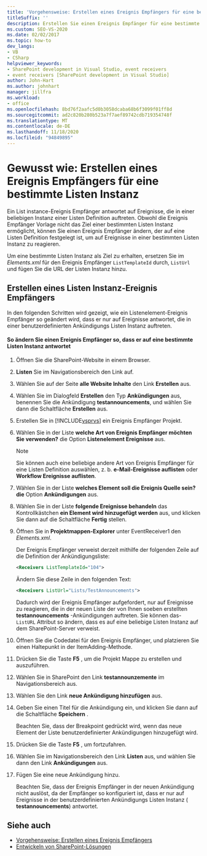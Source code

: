 ```yaml
---
title: 'Vorgehensweise: Erstellen eines Ereignis Empfängers für eine bestimmte Listen Instanz | Microsoft-Dokumentation'
titleSuffix: ''
description: Erstellen Sie einen Ereignis Empfänger für eine bestimmte Listen Instanz. Ein List instance-Ereignis Empfänger antwortet auf Ereignisse, die in einer beliebigen Instanz einer Listen Definition auftreten.
ms.custom: SEO-VS-2020
ms.date: 02/02/2017
ms.topic: how-to
dev_langs:
- VB
- CSharp
helpviewer_keywords:
- SharePoint development in Visual Studio, event receivers
- event receivers [SharePoint development in Visual Studio]
author: John-Hart
ms.author: johnhart
manager: jillfra
ms.workload:
- office
ms.openlocfilehash: 8bd76f2aafc5d0b3058dcaba68b6f3099f01ff8d
ms.sourcegitcommit: ad2c820b280b523a7f7aef89742cdb719354748f
ms.translationtype: MT
ms.contentlocale: de-DE
ms.lasthandoff: 11/18/2020
ms.locfileid: "94849895"
---
```

# <a name="how-to-create-an-event-receiver-for-a-specific-list-instance"></a>Gewusst wie: Erstellen eines Ereignis Empfängers für eine bestimmte Listen Instanz
  Ein List instance-Ereignis Empfänger antwortet auf Ereignisse, die in einer beliebigen Instanz einer Listen Definition auftreten. Obwohl die Ereignis Empfänger Vorlage nicht das Ziel einer bestimmten Listen Instanz ermöglicht, können Sie einen Ereignis Empfänger ändern, der auf eine Listen Definition festgelegt ist, um auf Ereignisse in einer bestimmten Listen Instanz zu reagieren.

 Um eine bestimmte Listen Instanz als Ziel zu erhalten, ersetzen Sie im *Elements.xml* für den Ereignis Empfänger `ListTemplateId` durch, `ListUrl` und fügen Sie die URL der Listen Instanz hinzu.

## <a name="create-a-list-instance-event-receiver"></a>Erstellen eines Listen Instanz-Ereignis Empfängers
 In den folgenden Schritten wird gezeigt, wie ein Listenelement-Ereignis Empfänger so geändert wird, dass er nur auf Ereignisse antwortet, die in einer benutzerdefinierten Ankündigungs Listen Instanz auftreten.

#### <a name="to-modify-an-event-receiver-to-respond-to-a-specific-list-instance"></a>So ändern Sie einen Ereignis Empfänger so, dass er auf eine bestimmte Listen Instanz antwortet

1. Öffnen Sie die SharePoint-Website in einem Browser.

2. **Listen** Sie im Navigationsbereich den Link auf.

3. Wählen Sie auf der Seite **alle Website Inhalte** den Link **Erstellen** aus.

4. Wählen Sie im Dialogfeld **Erstellen** den Typ **Ankündigungen** aus, benennen Sie die Ankündigung **testannouncements**, und wählen Sie dann die Schaltfläche **Erstellen** aus.

5. Erstellen Sie in [!INCLUDE[vsprvs](../sharepoint/includes/vsprvs-md.md)] ein Ereignis Empfänger Projekt.

6. Wählen Sie in der Liste **welche Art von Ereignis Empfänger möchten Sie verwenden?** die Option **Listenelement Ereignisse** aus.

    > [!NOTE]
    > Sie können auch eine beliebige andere Art von Ereignis Empfänger für eine Listen Definition auswählen, z. b. **e-Mail-Ereignisse auflisten** oder **Workflow Ereignisse auflisten**.

7. Wählen Sie in der Liste **welches Element soll die Ereignis Quelle sein? die** Option **Ankündigungen** aus.

8. Wählen Sie in der Liste **folgende Ereignisse behandeln** das Kontrollkästchen **ein Element wird hinzugefügt werden** aus, und klicken Sie dann auf die Schaltfläche **Fertig** stellen.

9. Öffnen Sie in **Projektmappen-Explorer** unter EventReceiver1 den *Elements.xml*.

     Der Ereignis Empfänger verweist derzeit mithilfe der folgenden Zeile auf die Definition der Ankündigungsliste:

    ```xml
    <Receivers ListTemplateId="104">
    ```

     Ändern Sie diese Zeile in den folgenden Text:

    ```xml
    <Receivers ListUrl="Lists/TestAnnouncements">
    ```

     Dadurch wird der Ereignis Empfänger aufgefordert, nur auf Ereignisse zu reagieren, die in der neuen Liste der von Ihnen soeben erstellten **testannouncements** -Ankündigungen auftreten. Sie können das- `ListURL` Attribut so ändern, dass es auf eine beliebige Listen Instanz auf dem SharePoint-Server verweist.

10. Öffnen Sie die Codedatei für den Ereignis Empfänger, und platzieren Sie einen Haltepunkt in der ItemAdding-Methode.

11. Drücken Sie die Taste **F5** , um die Projekt Mappe zu erstellen und auszuführen.

12. Wählen Sie in SharePoint den Link **testannounzemente** im Navigationsbereich aus.

13. Wählen Sie den Link **neue Ankündigung hinzufügen** aus.

14. Geben Sie einen Titel für die Ankündigung ein, und klicken Sie dann auf die Schaltfläche **Speichern** .

     Beachten Sie, dass der Breakpoint gedrückt wird, wenn das neue Element der Liste benutzerdefinierter Ankündigungen hinzugefügt wird.

15. Drücken Sie die Taste **F5** , um fortzufahren.

16. Wählen Sie im Navigationsbereich den Link **Listen** aus, und wählen Sie dann den Link **Ankündigungen** aus.

17. Fügen Sie eine neue Ankündigung hinzu.

     Beachten Sie, dass der Ereignis Empfänger in der neuen Ankündigung nicht auslöst, da der Empfänger so konfiguriert ist, dass er nur auf Ereignisse in der benutzerdefinierten Ankündigungs Listen Instanz ( **testannouncements**) antwortet.

## <a name="see-also"></a>Siehe auch
- [Vorgehensweise: Erstellen eines Ereignis Empfängers](../sharepoint/how-to-create-an-event-receiver.md)
- [Entwickeln von SharePoint-Lösungen](../sharepoint/developing-sharepoint-solutions.md)
